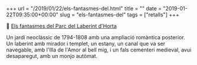 +++
url = "/2019/01/22/els-fantasmes-del.html"
title = ""
date = "2019-01-22T09:35:00+00:00"
slug = "els-fantasmes-del"
tags = ["retalls"]
+++

📎 [Els fantasmes del Parc del Laberint d'Horta](https://enarchenhologos.blogspot.com/2019/01/els-fantasmes-del-parc-del-laberint.html)

Un jardí neoclàssic de 1794-1808 amb una ampliació romàntica posterior. Un laberint amb mirador i templet, un estany, un canal que va ser navegable, amb l'Illa de l'Amor al bell mig, i un fals cementeri medieval, avui desaparegut, amb un monjo autòmat.


